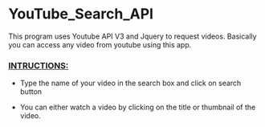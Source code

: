 # YouTube_Search_API

This program uses Youtube API V3 and Jquery to request videos. Basically you can access any video from youtube using this app. 

<h3><b><u>INTRUCTIONS:</u></b></h3>

- Type the name of your video in the search box and click on search button

- You can either watch a video by clicking on the title or thumbnail of the video.


